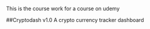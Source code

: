 This is the course work for a course on udemy

##Cryptodash v1.0
A crypto currency tracker dashboard
